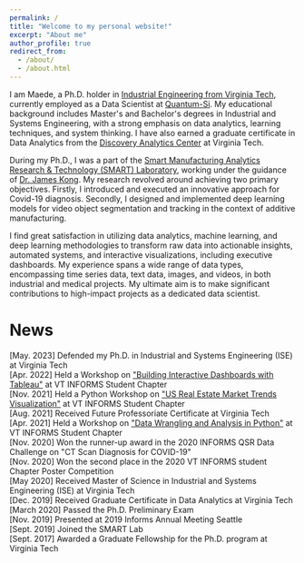 ```yaml
---
permalink: /
title: "Welcome to my personal website!"
excerpt: "About me"
author_profile: true
redirect_from: 
  - /about/
  - /about.html
---
```


I am Maede, a Ph.D. holder in [Industrial Engineering from Virginia Tech](https://www.ise.vt.edu/people/graduate/phd/maftouni.html), currently employed as a Data Scientist at [Quantum-Si](https://www.quantum-si.com/). My educational background includes Master's and Bachelor's degrees in Industrial and Systems Engineering, with a strong emphasis on data analytics, learning techniques, and system thinking. I have also earned a graduate certificate in Data Analytics from the [Discovery Analytics Center](https://dac.cs.vt.edu/academics/data-analytics/) at Virginia Tech.

During my Ph.D., I was a part of the [Smart Manufacturing Analytics Research & Technology (SMART) Laboratory](https://www.smartlab-vt.com/team), working under the guidance of [Dr. James Kong](https://www.ise.vt.edu/people/faculty/kong.html). My research revolved around achieving two primary objectives. Firstly, I introduced and executed an innovative approach for Covid-19 diagnosis. Secondly, I designed and implemented deep learning models for video object segmentation and tracking in the context of additive manufacturing.

I find great satisfaction in utilizing data analytics, machine learning, and deep learning methodologies to transform raw data into actionable insights, automated systems, and interactive visualizations, including executive dashboards. My experience spans a wide range of data types, encompassing time series data, text data, images, and videos, in both industrial and medical projects. My ultimate aim is to make significant contributions to high-impact projects as a dedicated data scientist.



News
=====
[May. 2023]  Defended my Ph.D. in Industrial and Systems Engineering (ISE) at Virginia Tech\
[Apr. 2022]  Held a Workshop on ["Building Interactive Dashboards with Tableau"](https://www.youtube.com/watch?v=ZsjCkWFVwCk) at VT INFORMS Student Chapter\
[Nov. 2021]  Held a Python Workshop on ["US Real Estate Market Trends Visualization"](https://www.youtube.com/watch?v=Yo0P7zcKDtg) at VT INFORMS Student Chapter\
[Aug. 2021]  Received Future Professoriate Certificate at Virginia Tech\
[Apr. 2021]  Held a Workshop on ["Data Wrangling and Analysis in Python"](https://www.youtube.com/watch?v=H3avEl3mp6o) at VT INFORMS Student Chapter\
[Nov. 2020]  Won the runner-up award in the 2020 INFORMS QSR Data Challenge on "CT Scan Diagnosis for COVID-19"\
[Nov. 2020]  Won the second place in the 2020 VT INFORMS student Chapter Poster Competition\
[May 2020]  Received Master of Science in Industrial and Systems Engineering (ISE) at Virginia Tech\
[Dec. 2019]  Received Graduate Certificate in Data Analytics at Virginia Tech\
[March 2020] Passed the Ph.D. Preliminary Exam \
[Nov. 2019] Presented at 2019 Informs Annual Meeting Seattle\
[Sept. 2019] Joined the SMART Lab \
[Sept. 2017]  Awarded a Graduate Fellowship for the Ph.D. program at Virginia Tech





